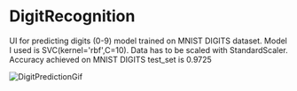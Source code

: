 # DigitRecognition
UI for predicting digits (0-9) model trained on MNIST DIGITS dataset.
Model I used is SVC(kernel='rbf',C=10).
Data has to be scaled with StandardScaler.
Accuracy achieved on MNIST DIGITS test_set is 0.9725

![DigitPredictionGif](https://user-images.githubusercontent.com/56847875/149807650-2f56768b-4a81-415c-8dd2-fe41812c1a32.gif)
